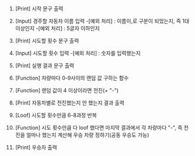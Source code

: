 1. [Print] 시작 문구 출력
2. [Input] 경주할 자동차 이름 입력 -[예외 처리] : 이름이,로 구분이 되었는지, 즉 1대 이상인지 -[예외 처리] : 5글자 이하인지
3. [Print] 시도할 횟수 문구 출력
4. [Input] 시도할 횟수 입력 -[예외 처리] : 숫자를 입력했는지
5. [Print] 실행 결과 문구 출력

6. [Function] 차량마다 0-9사이의 랜덤 값 구하는 함수
7. [Function] 랜덤 값이 4 이상이라면 전진(+ "-")
8. [Print] 자동차별로 전진했는지 안 했는지 결과 출력

9. [Loof] 시도할 횟수만큼 6-8과정 반복

10. [Function] 시도 횟수만큼 다 loof 했다면 마지막 결과에서 각 차량마다 "-", 즉 전진을 얼마나 했는지 계산해 우승 차량 정하기(공동 우승도 가능)
11. [Print] 우승자 출력
